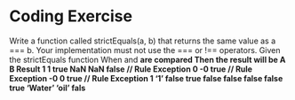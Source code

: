 # Coding Exercise

Write a function called strictEquals(a, b) that returns the same value
as a === b. Your implementation must not use the === or !== operators.
Given the strictEquals function
When <A> and <B> are compared
Then the result will be <Result>
A B Result
1 1 true
NaN NaN false // Rule Exception
0 -0 true // Rule Exception
-0 0 true // Rule Exception
1 ‘1’ false
true false false
false false true
‘Water’ ‘oil’ fals
